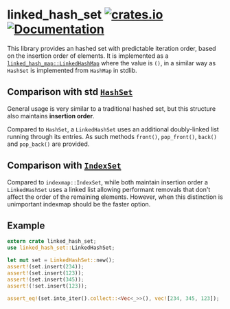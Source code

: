 linked\_hash\_set
[![crates.io](https://img.shields.io/crates/v/linked_hash_set.svg)](https://crates.io/crates/linked_hash_set)
[![Documentation](https://docs.rs/linked_hash_set/badge.svg)](https://docs.rs/linked_hash_set)
=================

This library provides an hashed set with predictable iteration order, based on the insertion order of elements.
It is implemented as a [`linked_hash_map::LinkedHashMap`](https://github.com/contain-rs/linked-hash-map) where the value is `()`, in a similar way as `HashSet` is implemented from `HashMap` in stdlib.

## Comparison with std [`HashSet`](https://doc.rust-lang.org/std/collections/struct.HashSet.html)

General usage is very similar to a traditional hashed set, but this structure also maintains **insertion order**.

Compared to `HashSet`, a `LinkedHashSet` uses an additional doubly-linked list running through its entries.
As such methods `front()`, `pop_front()`, `back()` and `pop_back()` are provided.

## Comparison with [`IndexSet`](https://github.com/bluss/indexmap)

Compared to `indexmap::IndexSet`, while both maintain insertion order a `LinkedHashSet` uses a linked list allowing performant removals that don't affect the order of the remaining elements. However, when this distinction is unimportant indexmap should be the faster option.

## Example

```rust
extern crate linked_hash_set;
use linked_hash_set::LinkedHashSet;

let mut set = LinkedHashSet::new();
assert!(set.insert(234));
assert!(set.insert(123));
assert!(set.insert(345));
assert!(!set.insert(123));

assert_eq!(set.into_iter().collect::<Vec<_>>(), vec![234, 345, 123]);
```
